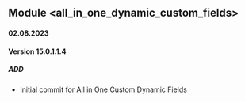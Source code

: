 ## Module <all_in_one_dynamic_custom_fields>

#### 02.08.2023
#### Version 15.0.1.1.4
##### ADD
- Initial commit for All in One Custom Dynamic Fields

